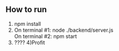 
## How to run
1) npm install
2) On terminal #1:    node ./backend/server.js <br>
   On terminal #2:   npm start
3) ????
4)Profit
